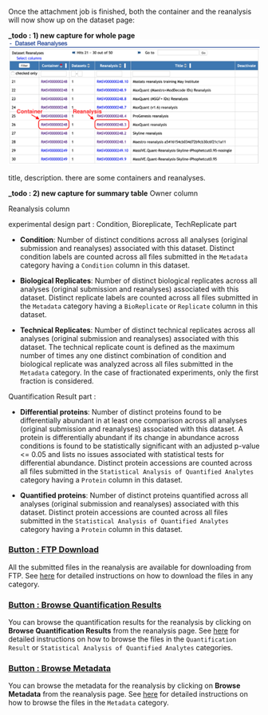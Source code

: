 

Once the attachment job is finished, both the container and the reanalysis will now show up on the dataset page:

**_todo : 1) new capture for whole page**
![](img/access_quant_reanalyses/datasetpage_show_list_reanalysis_iprg.png)

title, description. there are some containers and reanalyses.

**_todo : 2) new capture for summary table**
Owner column

Reanalysis column


experimental design part : Condition, Bioreplicate, TechReplicate part

- **Condition**: Number of distinct conditions across all analyses (original submission and reanalyses) associated with this dataset. Distinct condition labels are counted across all files submitted in the `Metadata` category having a `Condition` column in this dataset.

- **Biological Replicates**: Number of distinct biological replicates across all analyses (original submission and reanalyses) associated with this dataset. Distinct replicate labels are counted across all files submitted in the `Metadata` category having a `BioReplicate` or `Replicate` column in this dataset.

- **Technical Replicates**: Number of distinct technical replicates across all analyses (original submission and reanalyses) associated with this dataset. The technical replicate count is defined as the maximum number of times any one distinct combination of condition and biological replicate was analyzed across all files submitted in the `Metadata` category. In the case of fractionated experiments, only the first fraction is considered.


Quantification Result part :

- **Differential proteins**: Number of distinct proteins found to be differentially abundant in at least one comparison across all analyses (original submission and reanalyses) associated with this dataset. A protein is differentially abundant if its change in abundance across conditions is found to be statistically significant with an adjusted p-value <= 0.05 and lists no issues associated with statistical tests for differential abundance. Distinct protein accessions are counted across all files submitted in the `Statistical Analysis of Quantified Analytes` category having a `Protein` column in this dataset.

- **Quantified proteins**: Number of distinct proteins quantified across all analyses (original submission and reanalyses) associated with this dataset. Distinct protein accessions are counted across all files submitted in the `Statistical Analysis of Quantified Analytes` category having a `Protein` column in this dataset.


### [Button : FTP Download](2_download_files.md)

All the submitted files in the reanalysis are available for downloading from FTP. See [here](download_files.md) for detailed instructions on how to download the files in any category.


### [Button : Browse Quantification Results](2_browse_files.md)

You can browse the quantification results for the reanalysis by clicking on **Browse Quantification Results** from the reanalysis page. See [here](browse_files.md) for detailed instructions on how to browse the files in the `Quantification Result` or `Statistical Analysis of Quantified Analytes` categories.


### [Button : Browse Metadata](2_browse_files.md)

You can browse the metadata for the reanalysis by clicking on **Browse Metadata** from the reanalysis page. See [here](browse_files.md) for detailed instructions on how to browse the files in the `Metadata` category.
